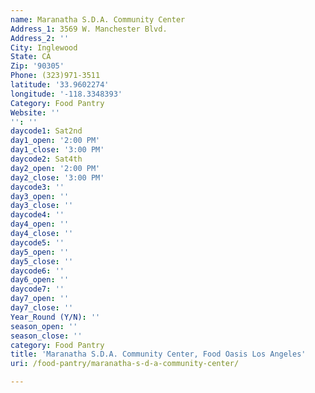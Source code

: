```yaml
---
name: Maranatha S.D.A. Community Center
Address_1: 3569 W. Manchester Blvd.
Address_2: ''
City: Inglewood
State: CA
Zip: '90305'
Phone: (323)971-3511
latitude: '33.9602274'
longitude: '-118.3348393'
Category: Food Pantry
Website: ''
'': ''
daycode1: Sat2nd
day1_open: '2:00 PM'
day1_close: '3:00 PM'
daycode2: Sat4th
day2_open: '2:00 PM'
day2_close: '3:00 PM'
daycode3: ''
day3_open: ''
day3_close: ''
daycode4: ''
day4_open: ''
day4_close: ''
daycode5: ''
day5_open: ''
day5_close: ''
daycode6: ''
day6_open: ''
daycode7: ''
day7_open: ''
day7_close: ''
Year_Round (Y/N): ''
season_open: ''
season_close: ''
category: Food Pantry
title: 'Maranatha S.D.A. Community Center, Food Oasis Los Angeles'
uri: /food-pantry/maranatha-s-d-a-community-center/

---
```

